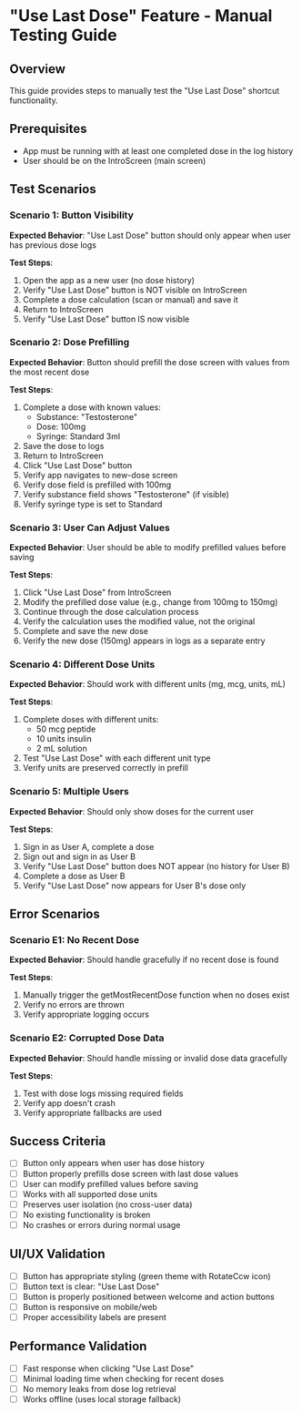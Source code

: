 # "Use Last Dose" Feature - Manual Testing Guide

## Overview
This guide provides steps to manually test the "Use Last Dose" shortcut functionality.

## Prerequisites
- App must be running with at least one completed dose in the log history
- User should be on the IntroScreen (main screen)

## Test Scenarios

### Scenario 1: Button Visibility
**Expected Behavior**: "Use Last Dose" button should only appear when user has previous dose logs

**Test Steps**:
1. Open the app as a new user (no dose history)
2. Verify "Use Last Dose" button is NOT visible on IntroScreen
3. Complete a dose calculation (scan or manual) and save it
4. Return to IntroScreen
5. Verify "Use Last Dose" button IS now visible

### Scenario 2: Dose Prefilling
**Expected Behavior**: Button should prefill the dose screen with values from the most recent dose

**Test Steps**:
1. Complete a dose with known values:
   - Substance: "Testosterone" 
   - Dose: 100mg
   - Syringe: Standard 3ml
2. Save the dose to logs
3. Return to IntroScreen
4. Click "Use Last Dose" button
5. Verify app navigates to new-dose screen
6. Verify dose field is prefilled with 100mg
7. Verify substance field shows "Testosterone" (if visible)
8. Verify syringe type is set to Standard

### Scenario 3: User Can Adjust Values
**Expected Behavior**: User should be able to modify prefilled values before saving

**Test Steps**:
1. Click "Use Last Dose" from IntroScreen
2. Modify the prefilled dose value (e.g., change from 100mg to 150mg)
3. Continue through the dose calculation process
4. Verify the calculation uses the modified value, not the original
5. Complete and save the new dose
6. Verify the new dose (150mg) appears in logs as a separate entry

### Scenario 4: Different Dose Units
**Expected Behavior**: Should work with different units (mg, mcg, units, mL)

**Test Steps**:
1. Complete doses with different units:
   - 50 mcg peptide
   - 10 units insulin  
   - 2 mL solution
2. Test "Use Last Dose" with each different unit type
3. Verify units are preserved correctly in prefill

### Scenario 5: Multiple Users
**Expected Behavior**: Should only show doses for the current user

**Test Steps**:
1. Sign in as User A, complete a dose
2. Sign out and sign in as User B
3. Verify "Use Last Dose" button does NOT appear (no history for User B)
4. Complete a dose as User B
5. Verify "Use Last Dose" now appears for User B's dose only

## Error Scenarios

### Scenario E1: No Recent Dose
**Expected Behavior**: Should handle gracefully if no recent dose is found

**Test Steps**:
1. Manually trigger the getMostRecentDose function when no doses exist
2. Verify no errors are thrown
3. Verify appropriate logging occurs

### Scenario E2: Corrupted Dose Data
**Expected Behavior**: Should handle missing or invalid dose data gracefully

**Test Steps**:
1. Test with dose logs missing required fields
2. Verify app doesn't crash
3. Verify appropriate fallbacks are used

## Success Criteria
- [ ] Button only appears when user has dose history
- [ ] Button properly prefills dose screen with last dose values
- [ ] User can modify prefilled values before saving
- [ ] Works with all supported dose units
- [ ] Preserves user isolation (no cross-user data)
- [ ] No existing functionality is broken
- [ ] No crashes or errors during normal usage

## UI/UX Validation
- [ ] Button has appropriate styling (green theme with RotateCcw icon)
- [ ] Button text is clear: "Use Last Dose"
- [ ] Button is properly positioned between welcome and action buttons
- [ ] Button is responsive on mobile/web
- [ ] Proper accessibility labels are present

## Performance Validation
- [ ] Fast response when clicking "Use Last Dose"
- [ ] Minimal loading time when checking for recent doses
- [ ] No memory leaks from dose log retrieval
- [ ] Works offline (uses local storage fallback)